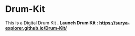 # Drum-Kit
This is a Digital Drum Kit .
**Launch Drum Kit** : **https://surya-explorer.github.io/Drum-Kit/**
